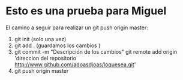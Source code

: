 # Esto es una prueba para Miguel

El camino a seguir para realizar un git push origin master:

1. git init (solo una vez)
2. git add . (guardamos los cambios )
3. git commit -m "Descripción de los cambios"
   git remote add origin 'direccion del repositorio http://www.github.com/adoasdjoas/loquesea.git'
4. git push origin master

